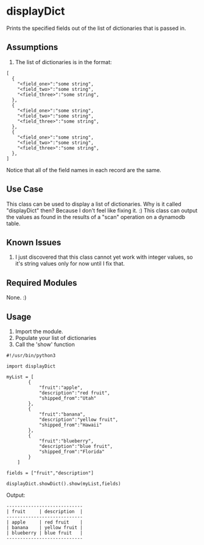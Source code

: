 # displayDict
Prints the specified fields out of the list of dictionaries that is passed in.

## Assumptions ##
1. The list of dictionaries is in the format:
```
[
  {
    "<field_one>":"some string",
    "<field_two>":"some string",
    "<field_three>":"some string",
  },
  {
    "<field_one>":"some string",
    "<field_two>":"some string",
    "<field_three>":"some string",
  },
  {
    "<field_one>":"some string",
    "<field_two>":"some string",
    "<field_three>":"some string",
  },
]
```
Notice that all of the field names in each record are the same.

## Use Case ##
This class can be used to display a list of dictionaries.  Why is it called "displayDict" then?  Because I don't feel like fixing it. :)
This class can output the values as found in the results of a "scan" operation on a dynamodb table.

## Known Issues ##
1. I just discovered that this class cannot yet work with integer values, so it's string values only for now until I fix that.

## Required Modules ##
None. :)

## Usage ##
1. Import the module.
1. Populate your list of dictionaries
1. Call the 'show' function

```
#!/usr/bin/python3

import displayDict

myList = [
        {
            "fruit":"apple",
            "description":"red fruit",
            "shipped_from":"Utah"
        },
        {
            "fruit":"banana",
            "description":"yellow fruit",
            "shipped_from":"Hawaii"
        },
        {
            "fruit":"blueberry",
            "description":"blue fruit",
            "shipped_from":"Florida"
        }
    ]

fields = ["fruit","description"]

displayDict.showDict().show(myList,fields)
```
Output:
```
----------------------------
| fruit     | description  |
----------------------------
| apple     | red fruit    |
| banana    | yellow fruit |
| blueberry | blue fruit   |
----------------------------
```

